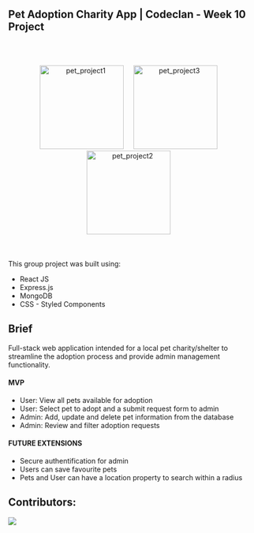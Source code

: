 ## Pet Adoption Charity App  |  Codeclan - Week 10 Project

<br></br>
<div align="center">
 <span>
   <img height="170px" alt="pet_project1" src="https://user-images.githubusercontent.com/116349877/224747865-69c5ae28-9360-401d-9800-076a85ecce4e.png">   &nbsp;&nbsp;&nbsp;
   <img height="170px" alt="pet_project3" src="https://user-images.githubusercontent.com/116349877/224746981-57088e5b-9841-4e4d-880e-66615664dad3.png">
   &nbsp;&nbsp;&nbsp;
   <img height="170px" alt="pet_project2" src="https://user-images.githubusercontent.com/116349877/224746993-9012e922-f4ed-43a2-9ff0-7129e508e63a.png">
   &nbsp;&nbsp;&nbsp;
 <span>
</div>
<br></br>

This group project was built using:

* React JS
* Express.js
* MongoDB
* CSS - Styled Components

## Brief

Full-stack web application intended for a local pet charity/shelter to streamline the adoption process and provide admin management functionality.

#### MVP

- User: View all pets available for adoption
- User: Select pet to adopt and a submit request form to admin
- Admin: Add, update and delete pet information from the database
- Admin: Review and filter adoption requests

#### FUTURE EXTENSIONS

- Secure authentification for admin
- Users can save favourite pets
- Pets and User can have a location property to search within a radius


## Contributors:
<a href="https://github.com/ljones-11/pet-shelter-app/graphs/contributors">
  <img src="https://contrib.rocks/image?repo=ljones-11/pet-shelter-app" />
</a>
